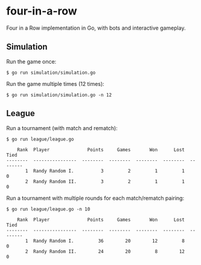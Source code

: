 # four-in-a-row

Four in a Row implementation in Go, with bots and interactive gameplay.

## Simulation

Run the game once:

    $ go run simulation/simulation.go

Run the game multiple times (12 times):

    $ go run simulation/simulation.go -n 12

## League

Run a tournament (with match and rematch):

    $ go run league/league.go

        Rank  Player              Points     Games       Won      Lost      Tied
    --------  ----------------  --------  --------  --------  --------  --------
           1  Randy Random I.          3         2         1         1         0
           2  Randy Random II.         3         2         1         1         0

Run a tournament with multiple rounds for each match/rematch pairing:

    $ go run league/league.go -n 10

        Rank  Player              Points     Games       Won      Lost      Tied
    --------  ----------------  --------  --------  --------  --------  --------
           1  Randy Random I.         36        20        12         8         0
           2  Randy Random II.        24        20         8        12         0
